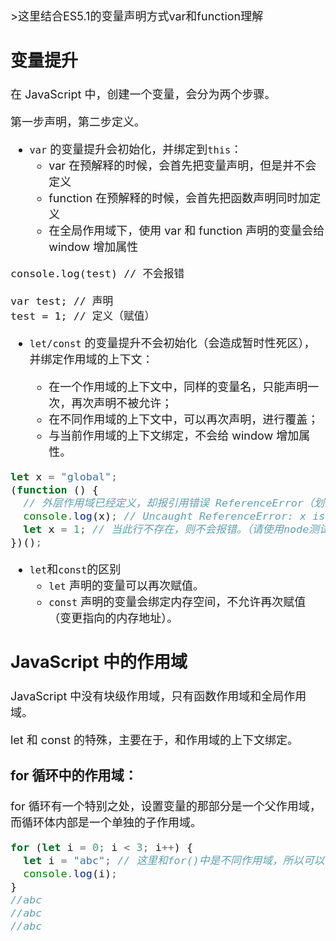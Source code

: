 <font size=4>
>这里结合ES5.1的变量声明方式var和function理解

## 变量提升

在 JavaScript 中，创建一个变量，会分为两个步骤。

第一步声明，第二步定义。

- `var` 的变量提升会初始化，并绑定到`this`：
  - var 在预解释的时候，会首先把变量声明，但是并不会定义
  - function 在预解释的时候，会首先把函数声明同时加定义
  - 在全局作用域下，使用 var 和 function 声明的变量会给 window 增加属性

```
console.log(test) // 不会报错

var test; // 声明
test = 1; // 定义（赋值）
```

- `let/const` 的变量提升不会初始化（会造成暂时性死区），并绑定作用域的上下文：

  - 在一个作用域的上下文中，同样的变量名，只能声明一次，再次声明不被允许；
  - 在不同作用域的上下文中，可以再次声明，进行覆盖；
  - 与当前作用域的上下文绑定，不会给 window 增加属性。

```javascript
let x = "global";
(function () {
  // 外层作用域已经定义，却报引用错误 ReferenceError（划注意）
  console.log(x); // Uncaught ReferenceError: x is not defined
  let x = 1; // 当此行不存在，则不会报错。（请使用node测试，浏览器有缓存）
})();
```

- `let`和`const`的区别
  - `let` 声明的变量可以再次赋值。
  - `const` 声明的变量会绑定内存空间，不允许再次赋值（变更指向的内存地址）。

## JavaScript 中的作用域

JavaScript 中没有块级作用域，只有函数作用域和全局作用域。

let 和 const 的特殊，主要在于，和作用域的上下文绑定。

### for 循环中的作用域：

for 循环有一个特别之处，设置变量的那部分是一个父作用域，而循环体内部是一个单独的子作用域。

```javascript
for (let i = 0; i < 3; i++) {
  let i = "abc"; // 这里和for()中是不同作用域，所以可以 `let i`
  console.log(i);
}
//abc
//abc
//abc
```
